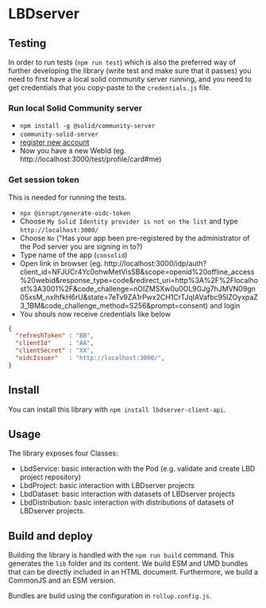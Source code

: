 # LBDserver

## Testing
In order to run tests (`npm run test`) which is also the preferred way of further developing the library (write test and make sure that it passes) you need to first have a local solid community server running, and you need to get credentials that you copy-paste to the `credentials.js` file.

### Run local Solid Community server
* `npm install -g @solid/community-server`
* `community-solid-server`
* [register new account](http://localhost:3000/idp/register/)
* Now you have a new WebId (eg. http://localhost:3000/test/profile/card#me)

### Get session token
This is needed for running the tests.
* `npx @inrupt/generate-oidc-token`
* Choose `My Solid Identity provider is not on the list` and type `http://localhost:3000/`
* Choose `No` ("Has your app been pre-registered by the administrator of the Pod server you are signing in to?)
* Type name of the app (`consolid`)
* Open link in browser (eg. http://localhost:3000/idp/auth?client_id=NFJUCr4Yc0ohwMetVisSB&scope=openid%20offline_access%20webid&response_type=code&redirect_uri=http%3A%2F%2Flocalhost%3A3001%2F&code_challenge=nOIZMSXw0u0OL9GJg7hJMVN09gn05xsM_nxlhfkH6rU&state=7eTv9ZA1rPwx2CH1CrTJqIAVafbc95lZOyxpaZ3_1BM&code_challenge_method=S256&prompt=consent) and login
* You shouls now receive credentials like below

```json
{
  "refreshToken" : "BB",
  "clientId"     : "AA",
  "clientSecret" : "XX",
  "oidcIssuer"   : "http://localhost:3000/",
}
```

## Install
You can install this library with `npm install lbdserver-client-api`.

## Usage
The library exposes four Classes: 
* LbdService: basic interaction with the Pod (e.g. validate and create LBD project repository)
* LbdProject: basic interaction with LBDserver projects
* LbdDataset: basic interaction with datasets of LBDserver projects
* LbdDistribution: basic interaction with distributions of datasets of LBDserver projects.



## Build and deploy
Building the library is handled with the `npm run build` command. This generates the `lib` folder and its content. We build ESM and UMD bundles that can be directly included in an HTML document. Furthermore, we build a CommonJS and an ESM version.

Bundles are build using the configuration in `rollup.config.js`.